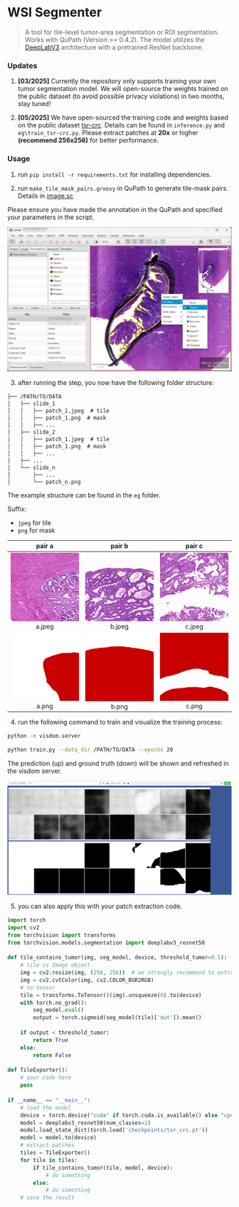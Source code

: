 # WSI Segmenter

> A tool for tile-level tumor-area segmentation or ROI segmentation. Works with QuPath (Version >= 0.4.2).
> The model utilizes the [DeepLabV3](https://arxiv.org/abs/1706.05587) architecture with a pretrained ResNet backbone.

### Updates 

1. **[03/2025]** Currently the repository only supports training your own tumor segmentation model. We will open-source the weights trained on the public dataset (to avoid possible privacy violations) in two months, stay tuned!

2. **[05/2025]** We have open-sourced the training code and weights based on the public dataset [tsr-crc](https://zenodo.org/records/4024676). Details can be found in `inference.py` and `eg\train_tsr-crc.py`. Please extract patches at **20x** or higher **(recommend 256x256)** for better performance.

### Usage

1. run `pip install -r requirements.txt` for installing dependencies.

2. run `make_tile_mask_pairs.groovy` in QuPath to generate tile-mask pairs. Details in [image.sc](https://forum.image.sc/t/exporting-annotations-as-rgb-image-tiles-or-cut-out-annotations-not-binary/77691)

Please ensure you have made the annotation in the QuPath and specified your parameters in the script.

![QuPath annotation](eg/.src/QuPath.png)

3. after running the step, you now have the following folder structure:
```
├── /PATH/TO/DATA
│   ├── slide_1
│   │   ├── patch_1.jpeg  # tile
│   │   ├── patch_1.png  # mask
│   │   ├── ...
│   ├── slide_2
│   │   ├── patch_1.jpeg  # tile
│   │   ├── patch_1.png  # mask
│   │   ├── ...
│   ├── ...
│   └── slide_n
│       ├── ...
│       └── patch_n.png
```

The example structure can be found in the `eg` folder. 

Suffix:
- `jpeg` for tile
- `png` for mask


|                  pair a                  |                  pair b                  |                  pair c                  |
|:----------------------------------------:|:----------------------------------------:|:----------------------------------------:|
| ![tile-mask 5](eg/slide_1/a.jpeg) a.jpeg | ![tile-mask 6](eg/slide_1/b.jpeg) b.jpeg | ![tile-mask 7](eg/slide_1/c.jpeg) c.jpeg |
|  ![tile-mask 5](eg/slide_1/a.png) a.png  |  ![tile-mask 6](eg/slide_1/b.png) b.png  |  ![tile-mask 7](eg/slide_1/c.png) c.png  |

4. run the following command to train and visualize the training process:
```bash
python -m visdom.server
```

```bash
python train.py --data_dir /PATH/TO/DATA --epochs 20
```

The prediction (up) and ground truth (down) will be shown and refreshed in the visdom server.

![visdom](eg/.src/visdom.png)

5. you can also apply this with your patch extraction code.

```python
import torch
import cv2
from torchvision import transforms
from torchvision.models.segmentation import deeplabv3_resnet50

def tile_contains_tumor(img, seg_model, device, threshold_tumor=0.5):
    # tile is Image object
    img = cv2.resize(img, (256, 256))  # we strongly recommend to extract patches at 20x or higher
    img = cv2.cvtColor(img, cv2.COLOR_BGR2RGB)
    # to tensor
    tile = transforms.ToTensor()(img).unsqueeze(0).to(device)
    with torch.no_grad():
        seg_model.eval()
        output = torch.sigmoid(seg_model(tile)['out']).mean()

    if output < threshold_tumor:
        return True
    else:
        return False
    
def TileExporter():
    # your code here
    pass

if __name__ == "__main__":
    # load the model
    device = torch.device("cuda" if torch.cuda.is_available() else "cpu")
    model = deeplabv3_resnet50(num_classes=1)
    model.load_state_dict(torch.load('checkpoints/tsr_crc.pt'))
    model = model.to(device)
    # extract patches 
    tiles = TileExporter()
    for tile in tiles:
        if tile_contains_tumor(tile, model, device):
            # do something
        else:
            # do something
    # save the result
```

